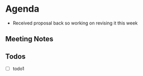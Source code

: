 # Agenda
- Received proposal back so working on revising it this week

## Meeting Notes

## Todos

- [ ] todo1
